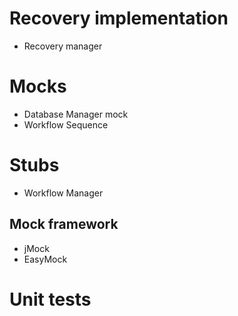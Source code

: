 # Recovery implementation #

  * Recovery manager


# Mocks #

  * Database Manager mock
  * Workflow Sequence

# Stubs #
  * Workflow Manager

## Mock framework ##

  * jMock
  * EasyMock

# Unit tests #